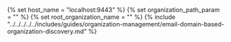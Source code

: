 {% set host_name = "localhost:9443" %}
{% set organization_path_param = ""  %}
{% set root_organization_name = ""  %}
{% include "../../../../../includes/guides/organization-management/email-domain-based-organization-discovery.md" %}
